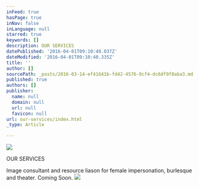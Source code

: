 ```yaml
---
inFeed: true
hasPage: true
inNav: false
inLanguage: null
starred: true
keywords: []
description: OUR SERVICES
datePublished: '2016-04-01T09:10:48.037Z'
dateModified: '2016-04-01T09:10:40.335Z'
title: ''
author: []
sourcePath: _posts/2016-03-14-ef41641b-fd42-4576-9cf4-dc6df9f8aba3.md
published: true
authors: []
publisher:
  name: null
  domain: null
  url: null
  favicon: null
url: our-services/index.html
_type: Article

---
```

![](https://s3-us-west-2.amazonaws.com/the-grid-img/p/917d353df2d821b13fced00607021c9bcba4bbc7.jpg)

OUR SERVICES

Image consultant and resource liason for female impersonation, burlesque and theater. Coming Soon.  ![](https://the-grid-user-content.s3-us-west-2.amazonaws.com/69118566-3854-4695-8500-a0479ff4586e.jpg)